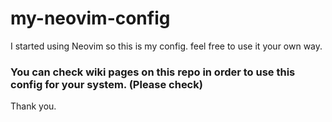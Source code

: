# my-neovim-config
I started using Neovim so this is my config. feel free to use it your own way.

### You can check wiki pages on this repo in order to use this config for your system. (Please check)

Thank you.
